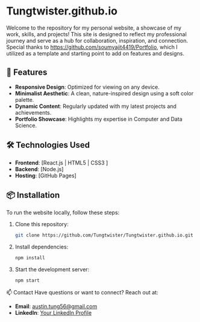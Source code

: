 
# Tungtwister.github.io

Welcome to the repository for my personal website, a showcase of my work, skills, and projects! This site is designed to reflect my professional journey and serve as a hub for collaboration, inspiration, and connection.
Special thanks to https://github.com/soumyajit4419/Portfolio, which I utilized as a template and starting point to add on features and designs.

## 🚀 Features
- **Responsive Design**: Optimized for viewing on any device.
- **Minimalist Aesthetic**: A clean, nature-inspired design using a soft color palette.
- **Dynamic Content**: Regularly updated with my latest projects and achievements.
- **Portfolio Showcase**: Highlights my expertise in Computer and Data Science.


## 🛠️ Technologies Used
- **Frontend**: [React.js | HTML5 | CSS3 ]
- **Backend**: [Node.js]
- **Hosting**: [GitHub Pages]

## 📦 Installation
To run the website locally, follow these steps:

1. Clone this repository:
   ```bash
   git clone https://github.com/Tungtwister/Tungtwister.github.io.git
2. Install dependencies:
   ```bash
   npm install
3. Start the development server:
   ```bash
   npm start
   
📫 Contact
Have questions or want to connect? Reach out at:

- **Email**: austin.tung56@gmail.com
- **LinkedIn**: [Your LinkedIn Profile](https://www.linkedin.com/in/atung1/)
